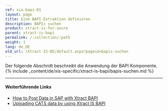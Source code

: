 ```yaml
---
ref: xia-bapi-01
layout: page
title: Eine BAPI Extraktion definieren
description: BAPIs suchen
product: xtract-is-for-azure
parent: xtract-is-bapi
permalink: /:collection/:path
weight: 1
lang: de_DE
old_url: /Xtract-IS-DE/default.aspx?pageid=bapis-suchen
---
```

Der folgende Abschnitt beschreibt die Anwendung der BAPI Komponente.
{% include _content/de/xis-specific/xtract-is-bapi/bapis-suchen.md %}


****
#### Weiterführende Links
- [How to Post Data in SAP with Xtract BAPI](https://kb.theobald-software.com/xtract-is/how-to-post-data-in-sap)
- [Uploading CATS data by using Xtract IS BAPI](https://kb.theobald-software.com/xtract-is/uploading-cats-data-by-using-xtract-is-bapi)
